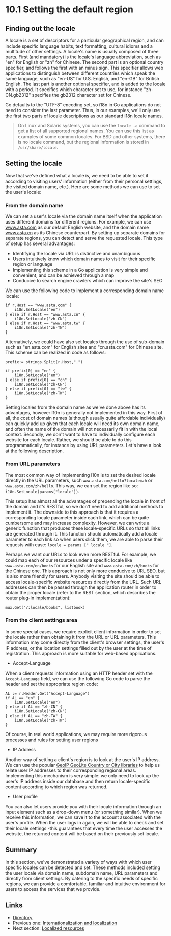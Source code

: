 # 10.1 Setting the default region

## Finding out the locale

A locale is a set of descriptors for a particular geographical region, and can include specific language habits, text formatting, cultural idioms and a multitude of other settings. A locale's name is usually composed of three parts. First \(and mandatory\) is the locale's language abbreviation, such as "en" for English or "zh" for Chinese. The second part is an optional country specifier, and follows the first with an minus sign. This specifier allows web applications to distinguish between different countries which speak the same language, such as "en-US" for U.S. English, and "en-GB" for British English. The last part is another optional specifier, and is added to the locale with a period. It specifies which character set to use, for instance "zh-CN.gb2312" specifies the gb2312 character set for Chinese.

Go defaults to the "UTF-8" encoding set, so i18n in Go applications do not need to consider the last parameter. Thus, in our examples, we'll only use the first two parts of locale descriptions as our standard i18n locale names.

> On Linux and Solaris systems, you can use the `locale -a` command to get a list of all supported regional names. You can use this list as examples of some common locales. For BSD and other systems, there is no locale command, but the regional information is stored in `/usr/share/locale`.

## Setting the locale

Now that we've defined what a locale is, we need to be able to set it according to visiting users' information \(either from their personal settings, the visited domain name, etc.\). Here are some methods we can use to set the user's locale:

### From the domain name

We can set a user's locale via the domain name itself when the application uses different domains for different regions. For example, we can use www.asta.com as our default English website, and the domain name www.asta.cn as its Chinese counterpart. By setting up separate domains for separate regions, you can detect and serve the requested locale. This type of setup has several advantages:

* Identifying the locale via URL is distinctive and unambiguous 
* Users intuitively know which domain names to visit for their specific region or language 
* Implementing this scheme in a Go application is very simple and convenient, and can be achieved through a map
* Conducive to search engine crawlers which can improve the site's SEO

We can use the following code to implement a corresponding domain name locale:

```text
if r.Host == "www.asta.com" {
    i18n.SetLocale("en")
} else if r.Host == "www.asta.cn" {
    i18n.SetLocale("zh-CN")
} else if r.Host == "www.asta.tw" {
    i18n.SetLocale("zh-TW")
}
```

Alternatively, we could have also set locales through the use of sub-domain such as "en.asta.com" for English sites and "cn.asta.com" for Chinese site. This scheme can be realized in code as follows:

```text
prefix:= strings.Split(r.Host,".")

if prefix[0] == "en" {
    i18n.SetLocale("en")
} else if prefix[0] == "cn" {
    i18n.SetLocale("zh-CN")
} else if prefix[0] == "tw" {
    i18n.SetLocale("zh-TW")
}
```

Setting locales from the domain name as we've done above has its advantages, however l10n is generally not implemented in this way. First of all, the cost of domain names \(although usually quite affordable individually\) can quickly add up given that each locale will need its own domain name, and often the name of the domain will not necessarily fit in with the local context. Secondly, we don't want to have to individually configure each website for each locale. Rather, we should be able to do this programmatically, for instance by using URL parameters. Let's have a look at the following description.

### From URL parameters

The most common way of implementing l10n is to set the desired locale directly in the URL parameters, such `www.asta.com/hello?locale=zh` or `www.asta.com/zh/hello`. This way, we can set the region like so: `i18n.SetLocale(params["locale"])`.

This setup has almost all the advantages of prepending the locale in front of the domain and it's RESTful, so we don't need to add additional methods to implement it. The downside to this approach is that it requires a corresponding locale parameter inside each link, which can be quite cumbersome and may increase complexity. However, we can write a generic function that produces these locale-specific URLs so that all links are generated through it. This function should automatically add a locale parameter to each link so when users click them, we are able to parse their requests with ease: `locale = params [" locale "]`.

Perhaps we want our URLs to look even more RESTful. For example, we could map each of our resources under a specific locale like `www.asta.com/en/books` for our English site and `www.asta.com/zh/books` for the Chinese one. This approach is not only more conducive to URL SEO, but is also more friendly for users. Anybody visiting the site should be able to access locale-specific website resources directly from the URL. Such URL addresses can then be passed through the application router in order to obtain the proper locale \(refer to the REST section, which describes the router plug-in implementation\):

```text
mux.Get("/:locale/books", listbook)
```

### From the client settings area

In some special cases, we require explicit client information in order to set the locale rather than obtaining it from the URL or URL parameters. This information may come directly from the client's browser settings, the user's IP address, or the location settings filled out by the user at the time of registration. This approach is more suitable for web-based applications.

* Accept-Language

When a client requests information using an HTTP header set with the `Accept-Language` field, we can use the following Go code to parse the header and set the appropriate region code:

```text
AL := r.Header.Get("Accept-Language")
if AL == "en" {
    i18n.SetLocale("en")
} else if AL == "zh-CN" {
    i18n.SetLocale("zh-CN")
} else if AL == "zh-TW" {
    i18n.SetLocale("zh-TW")
}
```

Of course, in real world applications, we may require more rigorous processes and rules for setting user regions

* IP Address

Another way of setting a client's region is to look at the user's IP address. We can use the popular [GeoIP GeoLite Country or City libraries](http://dev.maxmind.com/geoip/legacy/geolite/) to help us relate user IP addresses to their corresponding regional areas. Implementing this mechanism is very simple: we only need to look up the user's IP address inside our database and then return locale-specific content according to which region was returned.

* User profile

You can also let users provide you with their locale information through an input element such as a drop-down menu \(or something similar\). When we receive this information, we can save it to the account associated with the user's profile. When the user logs in again, we will be able to check and set their locale settings -this guarantees that every time the user accesses the website, the returned content will be based on their previously set locale.

## Summary

In this section, we've demonstrated a variety of ways with which user specific locales can be detected and set. These methods included setting the user locale via domain name, subdomain name, URL parameters and directly from client settings. By catering to the specific needs of specific regions, we can provide a comfortable, familiar and intuitive environment for users to access the services that we provide.

## Links

* [Directory](preface.md)
* Previous one: [Internationalization and localization](10.0.md)
* Next section: [Localized resources](10.2.md)

